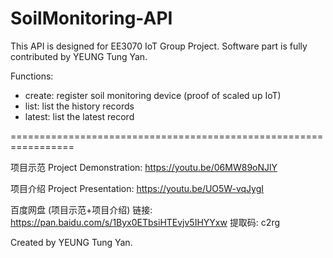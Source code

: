 # SoilMonitoring-API

This API is designed for EE3070 IoT Group Project. Software part is fully contributed by YEUNG Tung Yan.

Functions:
- create: register soil monitoring device (proof of scaled up IoT)
- list: list the history records
- latest: list the latest record

=================================================================

项目示范 Project Demonstration: https://youtu.be/06MW89oNJlY

项目介绍 Project Presentation: https://youtu.be/UO5W-vqJygI

百度网盘 (项目示范+项目介绍) 链接: https://pan.baidu.com/s/1Byx0ETbsiHTEvjv5IHYYxw 提取码: c2rg

Created by YEUNG Tung Yan.
